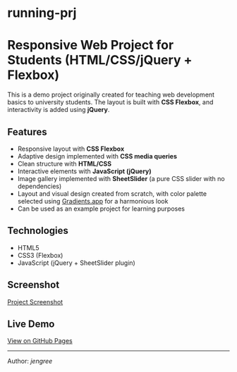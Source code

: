 # running-prj
# Responsive Web Project for Students (HTML/CSS/jQuery + Flexbox)

This is a demo project originally created for teaching web development basics to university students.
The layout is built with **CSS Flexbox**, and interactivity is added using **jQuery**.

## Features
- Responsive layout with **CSS Flexbox**
- Adaptive design implemented with **CSS media queries**
- Clean structure with **HTML/CSS**
- Interactive elements with **JavaScript (jQuery)**
- Image gallery implemented with **SheetSlider** (a pure CSS slider with no dependencies)
- Layout and visual design created from scratch, with color palette selected using [Gradients.app](http://gradients.app) for a harmonious look
- Can be used as an example project for learning purposes

## Technologies
- HTML5
- CSS3 (Flexbox)
- JavaScript (jQuery + SheetSlider plugin)

## Screenshot
[Project Screenshot](https://jengree-dev.github.io/running-prj/img/prj-screenshot.png)

## Live Demo
[View on GitHub Pages](https://jengree-dev.github.io/running-prj/)

---
Author: *jengree*
